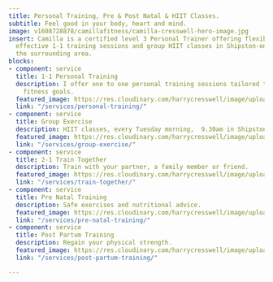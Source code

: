```yaml
---
title: Personal Training, Pre & Post Natal & HIIT Classes.
subtitle: Feel good in your body, heart and mind.
image: v1608728878/camillafitness/camilla-cresswell-hero-image.jpg
insert: Camilla is a certified level 3 Personal Trainer offering flexible, fun and
  effective 1-1 training sessions and group HIIT classes in Shipston-on-Stour and
  the surrounding area.
blocks:
- component: service
  title: 1-1 Personal Training
  description: I offer one to one personal training sessions tailored to your personal
    fitness goals.
  featured_image: https://res.cloudinary.com/harrycresswell/image/upload/v1614015512/camillafitness/camilla-boxing.jpg
  link: "/services/personal-training/"
- component: service
  title: Group Exercise
  description: HIIT classes, every Tuesday morning,  9.30am in Shipston-on-Stour.
  featured_image: https://res.cloudinary.com/harrycresswell/image/upload/v1614015512/camillafitness/group-exercise.jpg
  link: "/services/group-exercise/"
- component: service
  title: 2-1 Train Together
  description: Train with your partner, a family member or friend.
  featured_image: https://res.cloudinary.com/harrycresswell/image/upload/v1614015512/camillafitness/train-together.jpg
  link: "/services/train-together/"
- component: service
  title: Pre Natal Training
  description: Safe exercises and nutritional advice.
  featured_image: https://res.cloudinary.com/harrycresswell/image/upload/v1615476436/camillafitness/pregnant-woman-doing-exercise-with-dumbbells-at-K4VHK6E-1.jpg
  link: "/services/pre-natal-training/"
- component: service
  title: Post Partum Training
  description: Regain your physical strength.
  featured_image: https://res.cloudinary.com/harrycresswell/image/upload/v1615486380/camillafitness/yoga-bridge.jpg
  link: "/services/post-partum-training/"

---
```


